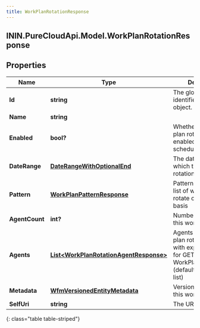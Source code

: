 ```yaml
---
title: WorkPlanRotationResponse
---
```

## ININ.PureCloudApi.Model.WorkPlanRotationResponse

## Properties

|Name | Type | Description | Notes|
|------------ | ------------- | ------------- | -------------|
| **Id** | **string** | The globally unique identifier for the object. | [optional] |
| **Name** | **string** |  | [optional] |
| **Enabled** | **bool?** | Whether the work plan rotation is enabled for scheduling | [optional] |
| **DateRange** | [**DateRangeWithOptionalEnd**](DateRangeWithOptionalEnd.html) | The date range to which this work plan rotation applies | [optional] |
| **Pattern** | [**WorkPlanPatternResponse**](WorkPlanPatternResponse.html) | Pattern with ordered list of work plans that rotate on a weekly basis | [optional] |
| **AgentCount** | **int?** | Number of agents in this work plan rotation | [optional] |
| **Agents** | [**List&lt;WorkPlanRotationAgentResponse&gt;**](WorkPlanRotationAgentResponse.html) | Agents in this work plan rotation. Populate with expand=agents for GET WorkPlanRotationsList (defaults to empty list) | [optional] |
| **Metadata** | [**WfmVersionedEntityMetadata**](WfmVersionedEntityMetadata.html) | Version metadata for this work plan rotation | [optional] |
| **SelfUri** | **string** | The URI for this object | [optional] |
{: class="table table-striped"}


